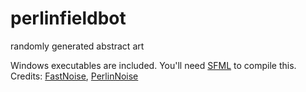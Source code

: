 # perlinfieldbot
randomly generated abstract art

Windows executables are included.
You'll need [SFML](https://www.sfml-dev.org/download.php) to compile this.
Credits: [FastNoise](https://github.com/Auburn/FastNoise), [PerlinNoise](https://github.com/Reputeless/PerlinNoise)
